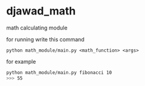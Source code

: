 # djawad_math
math calculating module

for running write this command
```console
python math_module/main.py <math_function> <args>
```

for example
```bash
python math_module/main.py fibonacci 10
>>> 55
```

